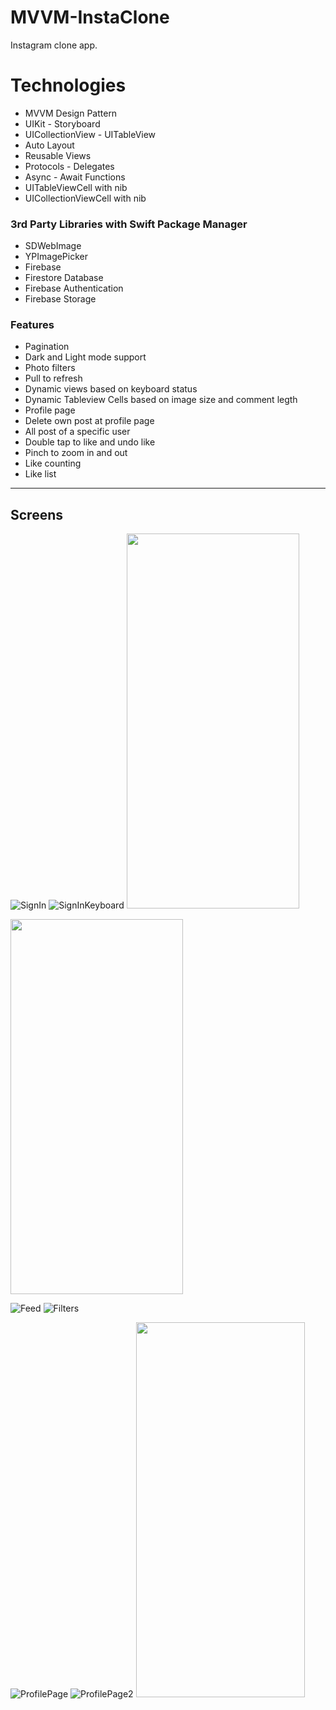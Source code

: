 # MVVM-InstaClone

Instagram clone app. 

# Technologies  

* MVVM Design Pattern  
* UIKit - Storyboard
* UICollectionView - UITableView
* Auto Layout
* Reusable Views
* Protocols - Delegates
* Async - Await Functions
* UITableViewCell with nib
* UICollectionViewCell with nib
    
### 3rd Party Libraries with Swift Package Manager
* SDWebImage 
* YPImagePicker  
* Firebase 
* Firestore Database
* Firebase Authentication
* Firebase Storage
     
### Features
* Pagination
* Dark and Light mode support
* Photo filters
* Pull to refresh
* Dynamic views based on keyboard status
* Dynamic Tableview Cells based on image size and comment legth
* Profile page
* Delete own post at profile page
* All post of a specific user
* Double tap to like and undo like
* Pinch to zoom in and out 
* Like counting
* Like list

   

---

## Screens

![SignIn](https://github.com/halil851/MVVM-InstaClone/assets/102283100/8aeeff8f-a9bf-4fd5-ae93-bc4ad36d4933)
![SignInKeyboard](https://github.com/halil851/MVVM-InstaClone/assets/102283100/15da7c3f-b8ad-40f0-add2-f34fe7539e27)
<img src=https://github.com/halil851/MVVM-InstaClone/assets/102283100/2f5bec57-effb-41b8-a3f2-22818cf2a7f9 width="276" height="600"> 

<img src=https://github.com/halil851/MVVM-InstaClone/assets/102283100/9795bef7-0931-412c-8a42-847e8932c962 width="276" height="600">

![Feed](https://github.com/halil851/MVVM-InstaClone/assets/102283100/acfdb136-22ee-41eb-8600-13a9cc65517b)
![Filters](https://github.com/halil851/MVVM-InstaClone/assets/102283100/f2b58eb8-f520-4e73-9166-00598197fd6f)


![ProfilePage](https://github.com/halil851/MVVM-InstaClone/assets/102283100/0eb7271d-37a4-4de2-a6c9-67736c7f144e)
![ProfilePage2](https://github.com/halil851/MVVM-InstaClone/assets/102283100/f1aa272d-6772-4ec6-8986-79c24b5d4d94)
<img src=https://github.com/halil851/MVVM-InstaClone/assets/102283100/fd52f922-c7eb-4584-8cce-59a3277e4f86 width="270" height="600">












